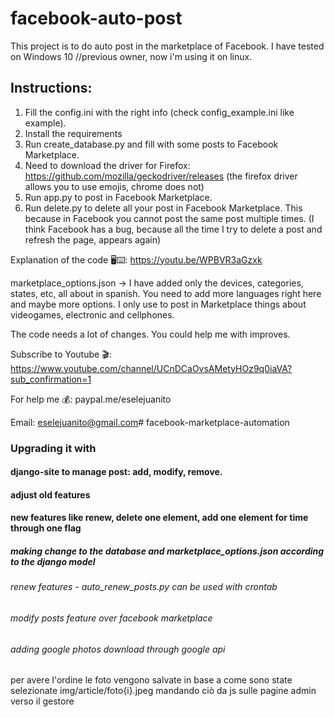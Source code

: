 # facebook-auto-post
This project is to do auto post in the marketplace of Facebook. I have tested on Windows 10 //previous owner, now i'm using it on linux.

## Instructions:
1. Fill the config.ini with the right info (check config_example.ini like example).
2. Install the requirements
3. Run create_database.py and fill with some posts to Facebook Marketplace.
4. Need to download the driver for Firefox: https://github.com/mozilla/geckodriver/releases (the firefox driver allows you to use emojis, chrome does not)
5. Run app.py to post in Facebook Marketplace.
6. Run delete.py to delete all your post in Facebook Marketplace. This because in Facebook you cannot post the same post multiple times. (I think Facebook has a bug, because all the time I try to delete a post and refresh the page, appears again) 

Explanation of the code 🖥️⌨️:
https://youtu.be/WPBVR3aGzxk

marketplace_options.json -> I have added only the devices, categories, states, etc, all about in spanish. You need to add more languages right here and maybe more options. I only use to post in Marketplace things about videogames, electronic and cellphones.

The code needs a lot of changes. You could help me with improves. 

Subscribe to Youtube 🎬:
https://www.youtube.com/channel/UCnDCaOvsAMetyHOz9q0iaVA?sub_confirmation=1

For help me 💰:
paypal.me/eselejuanito

Email:
eselejuanito@gmail.com# facebook-marketplace-automation

### Upgrading it with
#### django-site to manage post: add, modify, remove.
#### adjust old features
#### new features like renew, delete one element, add one element for time through one flag
##### making change to the database and marketplace_options.json according to the django model
###### renew features - auto_renew_posts.py can be used with crontab
###### modify posts feature over facebook marketplace
###### adding google photos download through google api

per avere l'ordine le foto vengono salvate in base a come sono state selezionate img/article/foto{i}.jpeg mandando ciò da js sulle pagine admin verso il gestore